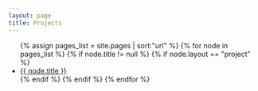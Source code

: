 ```yaml
---
layout: page
title: Projects
---
```


<div>
<ul>
{% assign pages_list = site.pages | sort:"url" %}
{% for node in pages_list %}
    {% if node.title != null %}
    {% if node.layout == "project" %}
        <li><a href="{{ node.url }}">{{ node.title }}</a></li>
    {% endif %}
    {% endif %}
{% endfor %}
</ul>
</div>